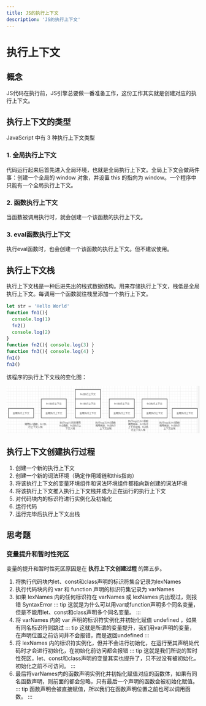 ```yaml
---
title: JS的执行上下文
description: 'JS的执行上下文'
---
```

# 执行上下文

## 概念
JS代码在执行前，JS引擎总要做一番准备工作，这份工作其实就是创建对应的执行上下文。

## 执行上下文的类型
JavaScript 中有 3 种执行上下文类型  

### 1. 全局执行上下文
代码运行起来后首先进入全局环境，也就是全局执行上下文。全局上下文会做两件事：创建一个全局的 window 对象，并设置 this 的指向为 window。一个程序中只能有一个全局执行上下文。

### 2. 函数执行上下文
当函数被调用执行时，就会创建一个该函数的执行上下文。

### 3. eval函数执行上下文
执行eval函数时，也会创建一个该函数的执行上下文。但不建议使用。

## 执行上下文栈
执行上下文栈是一种后进先出的栈式数据结构。用来存储执行上下文，栈低是全局执行上下文。每调用一个函数就往栈里添加一个执行上下文。  
```js
let str = 'Hello World'
function fn1(){
  console.log(1)
  fn2()
  console.log(2)
}
function fn2(){ console.log(3) }
function fn3(){ console.log(4) }
fn1()
fn3()
```
该程序的执行上下文栈的变化图： 

![constrctor](../../assets/guide/exContent01.png)

## 执行上下文创建执行过程
1. 创建一个新的执行上下文
2. 创建一个新的词法环境（确定作用域链和this指向）
3. 将该执行上下文的变量环境组件和词法环境组件都指向新创建的词法环境
4. 将该执行上下文推入执行上下文栈并成为正在运行的执行上下文
5. 对代码块内的标识符进行实例化及初始化
6. 运行代码
7. 运行完毕后执行上下文出栈

## 思考题
### 变量提升和暂时性死区
变量的提升和暂时性死区原因是在 __执行上下文创建过程__ 的第五步。  

1. 将执行代码块内let、const和class声明的标识符集合记录为lexNames
2. 执行代码块内的 var 和 function 声明的标识符集记录为 varNames
3. 如果 lexNames 内的任何标识符在 varNames 或 lexNames 内出现过，则报错 SyntaxError
::: tip
这就是为什么可以用var或function声明多个同名变量，但是不能用let、const和class声明多个同名变量。
:::
4. 将 varNames 内的 var 声明的标识符实例化并初始化赋值 undefined ，如果有同名标识符则跳过
::: tip
这就是所谓的变量提升，我们用var声明的变量，在声明位置之前访问并不会报错，而是返回undefined
:::
5. 将 lexNames 内的标识符实例化，但并不会进行初始化，在运行至其声明处代码时才会进行初始化，在初始化前访问都会报错
::: tip
这就是我们所说的暂时性死区，let、const和class声明的变量其实也提升了，只不过没有被初始化，初始化之前不可访问。
:::
6. 最后将varNames内的函数声明实例化并初始化赋值对应的函数体，如果有同名函数声明，则前面的都会忽略，只有最后一个声明的函数会被初始化赋值。
::: tip
函数声明会被直接赋值，所以我们在函数声明位置之前也可以调用函数。
:::
